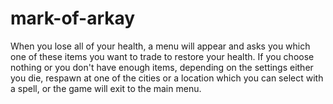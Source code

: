 # mark-of-arkay

When you lose all of your health, a menu will appear and asks you which one of these items you want to trade to restore your
health. If you choose nothing or you don't have enough items, depending on the settings either you die, respawn at one of the
cities or a location which you can select with a spell, or the game will exit to the main menu. 
